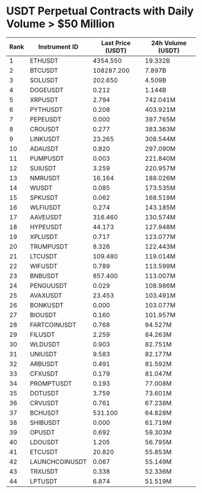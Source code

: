 # USDT Perpetual Contracts with Daily Volume > $50 Million

| Rank | Instrument ID | Last Price (USDT) | 24h Volume (USDT) |
|------|---------------|-------------------|-------------------|
| 1 | ETHUSDT | 4354.550 | 19.332B |
| 2 | BTCUSDT | 108287.200 | 7.897B |
| 3 | SOLUSDT | 202.650 | 4.509B |
| 4 | DOGEUSDT | 0.212 | 1.144B |
| 5 | XRPUSDT | 2.794 | 742.041M |
| 6 | PYTHUSDT | 0.208 | 403.921M |
| 7 | PEPEUSDT | 0.000 | 397.765M |
| 8 | CROUSDT | 0.277 | 383.363M |
| 9 | LINKUSDT | 23.265 | 308.544M |
| 10 | ADAUSDT | 0.820 | 297.090M |
| 11 | PUMPUSDT | 0.003 | 221.840M |
| 12 | SUIUSDT | 3.259 | 220.957M |
| 13 | NMRUSDT | 16.164 | 188.026M |
| 14 | WUSDT | 0.085 | 173.535M |
| 15 | SPKUSDT | 0.062 | 168.519M |
| 16 | WLFIUSDT | 0.274 | 143.185M |
| 17 | AAVEUSDT | 316.460 | 130.574M |
| 18 | HYPEUSDT | 44.173 | 127.948M |
| 19 | XPLUSDT | 0.717 | 123.077M |
| 20 | TRUMPUSDT | 8.326 | 122.443M |
| 21 | LTCUSDT | 109.480 | 119.014M |
| 22 | WIFUSDT | 0.789 | 113.599M |
| 23 | BNBUSDT | 857.400 | 113.007M |
| 24 | PENGUUSDT | 0.029 | 108.986M |
| 25 | AVAXUSDT | 23.453 | 103.491M |
| 26 | BONKUSDT | 0.000 | 103.077M |
| 27 | BIOUSDT | 0.160 | 101.957M |
| 28 | FARTCOINUSDT | 0.768 | 94.527M |
| 29 | FILUSDT | 2.259 | 84.263M |
| 30 | WLDUSDT | 0.903 | 82.751M |
| 31 | UNIUSDT | 9.583 | 82.177M |
| 32 | ARBUSDT | 0.491 | 81.592M |
| 33 | CFXUSDT | 0.179 | 81.047M |
| 34 | PROMPTUSDT | 0.193 | 77.008M |
| 35 | DOTUSDT | 3.759 | 73.601M |
| 36 | CRVUSDT | 0.761 | 67.238M |
| 37 | BCHUSDT | 531.100 | 64.828M |
| 38 | SHIBUSDT | 0.000 | 61.719M |
| 39 | OPUSDT | 0.692 | 59.303M |
| 40 | LDOUSDT | 1.205 | 56.795M |
| 41 | ETCUSDT | 20.820 | 55.853M |
| 42 | LAUNCHCOINUSDT | 0.067 | 55.149M |
| 43 | TRXUSDT | 0.338 | 52.336M |
| 44 | LPTUSDT | 6.874 | 51.519M |
